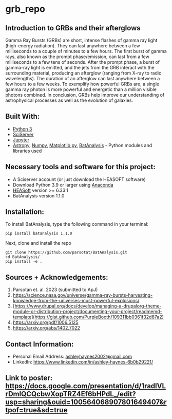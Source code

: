 # grb_repo


## Introduction to GRBs and their afterglows

Gamma Ray Bursts (GRBs) are short, intense flashes of gamma ray light (high-energy radiation). They can last anywhere between a few milliseconds to a couple of minutes to a few hours. The first burst of gamma rays, also known as the prompt phase/emission, can last from a few milliseconds to a few tens of seconds. After the prompt phase, a burst of gamma-ray light is emitted, and the jets from the GRB interact with the surrounding material, producing an afterglow (ranging from X-ray to radio wavelengths). The duration of an afterglow can last anywhere between a few hours to a few weeks. To exemplify how powerful GRBs are, a single gamma ray photon is more powerful and energetic than a million visible photons combined. In conclusion, GRBs help improve our understanding of astrophysical processes as well as the evolution of galaxies.


## Built With:
* [Python 3](https://www.anaconda.com/products/distribution)
* [SciServer](https://apps.sciserver.org/login-portal//login?callbackUrl=https%3A%2F%2Fapps.sciserver.org%2Fdashboard%2F)
* [Jupyter](https://jupyter.org/) 
* [Astropy](https://github.com/astropy/astropy), [Numpy](https://github.com/numpy/numpy), [Matplotlib.py](https://matplotlib.org/3.5.3/api/_as_gen/matplotlib.pyplot.html), [BatAnalysis](https://github.com/parsotat/BatAnalysis?tab=readme-ov-file#installation) - Python modules and libraries used


## Necessary tools and software for this project:

* A Sciserver account (or just download the HEASOFT software)
* Download Python 3.9 or larger using [Anaconda](https://www.anaconda.com/download)
* [HEASoft](https://heasarc.gsfc.nasa.gov/lheasoft/install.html) version >= 6.33.1
* BatAnalysis version 1.1.0
  

## Installation:

To install BatAnalysis, type the following command in your terminal:

```
pip install batanalysis 1.1.0
```

Next, clone and install the repo
```
git clone https://github.com/parsotat/BatAnalysis.git
cd BatAnalysis/
pip install -e .
```

## Sources + Acknowledgements:
1)  Parsotan et. al. 2023 (submitted to ApJ)
2)  https://science.nasa.gov/universe/gamma-ray-bursts-harvesting-knowledge-from-the-universes-most-powerful-explosions/
3)  [https://www.drupal.org/docs/develop/managing-a-drupalorg-theme-module-or-distribution-project/documenting-your-project/readmemd-template](https://gist.github.com/PurpleBooth/109311bb0361f32d87a2)
4)  https://arxiv.org/pdf/1006.5125
5)  https://arxiv.org/abs/1402.7022


## Contact Information:
* Personal Email Address: ashleyhaynes2002@gmail.com
* LinkedIn: https://www.linkedin.com/in/ashley-haynes-6b0b29221/

## Link to poster: https://docs.google.com/presentation/d/1radlVLrDmlQCQcbwXopTRZ4Ef6bHPdL_/edit?usp=sharing&ouid=100564068907801649407&rtpof=true&sd=true



